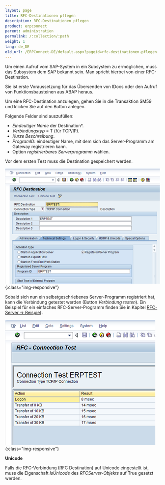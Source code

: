 ```yaml
---
layout: page
title: RFC-Destinationen pflegen
description: RFC-Destinationen pflegen
product: erpconnect
parent: administration
permalink: /:collection/:path
weight: 1
lang: de_DE
old_url: /ERPConnect-DE/default.aspx?pageid=rfc-destinationen-pflegen
---
```


Um einen Aufruf vom SAP-System in ein Subsystem zu ermöglichen, muss das Subsystem dem SAP bekannt sein. Man spricht hierbei von einer RFC-Destination.

Sie ist erste Voraussetzung für das Übersenden von IDocs oder den Aufruf von Funktionsbausteinen aus ABAP heraus.

Um eine RFC-Destination anzulegen, gehen Sie in die Transaktion SM59 und klicken Sie auf den Button anlegen.

Folgende Felder sind auszufüllen:

- *Eindeutiger Name* der Destination*. 
- *Verbindungstyp* = T (für TCP/IP). 
- *Kurze Beschreibung*. 
- *ProgramID*: eindeutiger Name, mit dem sich das Server-Programm am Gateway registrieren kann. 
- Option *registrierbares Serverprogramm* wählen.

Vor dem ersten Test muss die Destination gespeichert werden.

![Maintain-RFC-Destination-001](/img/content/Maintain-RFC-Destination-001.png){:class="img-responsive"}

Sobald sich nun ein selbstgeschriebenes Server-Programm registriert hat, kann die Verbindung getestet werden (Button *Verbindung testen*). Ein Beispiel für ein einfaches RFC-Server-Programm finden Sie in Kapitel [RFC-Server -> Beispiel](../rfc-server/rfc-server-beispiel) .

![Maintain-RFC-Destination-002](/img/content/Maintain-RFC-Destination-002.png){:class="img-responsive"}

**Unicode**

Falls die RFC-Verbindung (RFC Destination) auf Unicode eingestellt ist, muss die Eigenschaft *IsUnicode* des *RFCServer-Objekts* auf True gesetzt werden.  


